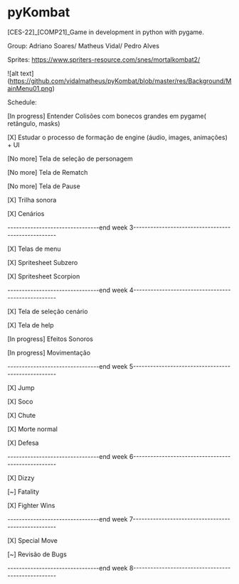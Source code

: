 # pyKombat
[CES-22]_[COMP21]_Game in development in python with pygame. 

Group: Adriano Soares/ Matheus Vidal/ Pedro Alves

Sprites: https://www.spriters-resource.com/snes/mortalkombat2/

![alt text]
(https://github.com/vidalmatheus/pyKombat/blob/master/res/Background/MainMenu01.png)

Schedule:

[In progress] Entender   Colisões com bonecos grandes em pygame( retângulo, masks)

[X] Estudar o   processo de formação de engine (áudio, images, animações) + UI

[No more] Tela de   seleção de personagem

[No more] Tela de   Rematch

[No more] Tela de Pause

[X] Trilha sonora

[X] Cenários

 --------------------------------end week 3---------------------------------------------------
 
[X] Telas de menu 
 
[X] Spritesheet   Subzero

[X] Spritesheet   Scorpion

 --------------------------------end week 4---------------------------------------------------
 
[X] Tela de   seleção cenário  

[X] Tela de   help 
  
[In progress] Efeitos   Sonoros

[In progress] Movimentação

 --------------------------------end week 5---------------------------------------------------
 
[X] Jump

[X] Soco

[X] Chute

[X] Morte normal

[X] Defesa

--------------------------------end week 6---------------------------------------------------

[X] Dizzy

[~] Fatality

[X] Fighter Wins

--------------------------------end week 7---------------------------------------------------

[X] Special Move

[~] Revisão de Bugs

--------------------------------end week 8---------------------------------------------------
